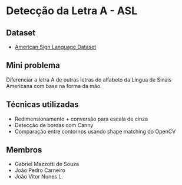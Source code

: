 # Detecção da Letra A - ASL

## Dataset
- [American Sign Language Dataset](https://www.kaggle.com/datasets/ayuraj/asl-dataset)

## Mini problema
Diferenciar a letra A de outras letras do alfabeto da Língua de Sinais Americana com base na forma da mão.

## Técnicas utilizadas
- Redimensionamento + conversão para escala de cinza
- Detecção de bordas com Canny
- Comparação entre contornos usando shape matching do OpenCV

## Membros
- Gabriel Mazzotti de Souza
- João Pedro Carneiro
- João Vitor Nunes L.
